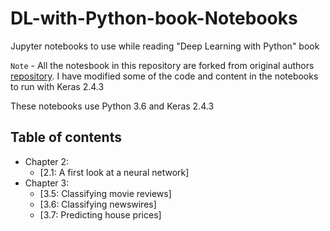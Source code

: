 # DL-with-Python-book-Notebooks
Jupyter notebooks to use while reading "Deep Learning with Python" book

`Note` - All the notesbook in this repository are forked from original authors [repository](https://github.com/fchollet/deep-learning-with-python-notebooks). I have modified some of the code and content in the notebooks to run with Keras 2.4.3

These notebooks use Python 3.6 and Keras 2.4.3 

## Table of contents

* Chapter 2:
    * [2.1: A first look at a neural network]
* Chapter 3:
    * [3.5: Classifying movie reviews]
    * [3.6: Classifying newswires]
    * [3.7: Predicting house prices]
